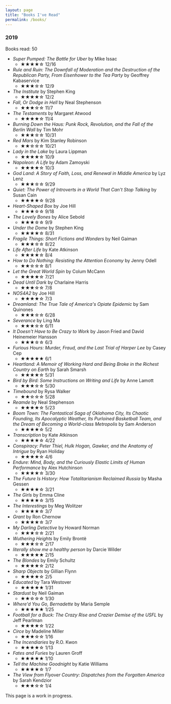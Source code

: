 ```yaml
---
layout: page
title: "Books I've Read"
permalink: /books/
---
```


### 2019

Books read: 50

* *Super Pumped: The Battle for Uber* by Mike Issac
  * ★★★★☆ 12/16
* *Rule and Ruin: The Downfall of Moderation and the Destruction of the Republican Party, From Eisenhower to the Tea Party* by Geoffrey Kabaservice
  * ★★★☆☆ 12/9
* *The Institute* by Stephen King
  * ★★★★☆ 12/2
* *Fall, Or Dodge in Hell* by Neal Stephenson
  * ★★★☆☆ 11/7
* *The Testaments* by Margaret Atwood
  * ★★★★☆ 11/4
* *Burning Down the Haus: Punk Rock, Revolution, and the Fall of the Berlin Wall* by Tim Mohr
  * ★★★☆☆ 10/31
* *Red Mars* by Kim Stanley Robinson
  * ★★☆☆☆ 10/21
* *Lady in the Lake* by Laura Lippman
  * ★★★★☆ 10/9
* *Napoleon: A Life* by Adam Zamoyski
  * ★★★★☆ 10/3
* *God Land: A Story of Faith, Loss, and Renewal in Middle America* by Lyz Lenz
  * ★★★☆☆ 9/29
* *Quiet: The Power of Introverts in a World That Can't Stop Talking* by Susan Cain
  * ★★★★☆ 9/28
* *Heart-Shaped Box* by Joe Hill
  * ★★★☆☆ 9/18
* *The Lovely Bones* by Alice Sebold 
  * ★★★☆☆ 9/9
* *Under the Dome* by Stephen King
  * ★★★★☆ 8/31
* *Fragile Things: Short Fictions and Wonders* by Neil Gaiman
  * ★★★☆☆ 8/22
* *Life After Life* by Kate Atkinson
  * ★★★★☆ 8/4
* *How to Do Nothing: Resisting the Attention Economy* by Jenny Odell
  * ★★☆☆☆ 8/1
* *Let the Great World Spin* by Colum McCann
  * ★★★★☆ 7/21
* *Dead Until Dark* by Charlaine Harris
  * ★★★☆☆ 7/8
* *NOS4A2* by Joe Hill
  * ★★★★☆ 7/3
* *Dreamland: The True Tale of America's Opiate Epidemic* by Sam Quinones
  * ★★★☆☆ 6/28
* *Severance* by Ling Ma
  * ★★★☆☆ 6/11
* *It Doesn't Have to Be Crazy to Work* by Jason Fried and David Heinemeier Hansson
  * ★★★☆☆ 6/3
* *Furious Hours: Murder, Fraud, and the Last Trial of Harper Lee* by Casey Cep
  * ★★★★★ 6/1
* *Heartland: A Memoir of Working Hard and Being Broke in the Richest Country on Earth* by Sarah Smarsh
  * ★★★★☆ 5/31
* *Bird by Bird: Some Instructions on Writing and Life* by Anne Lamott
  * ★★★☆☆ 5/30
* *Timebound* by Rysa Walker
  * ★★☆☆☆ 5/28
* *Reamde* by Neal Stephenson
  * ★★★★☆ 5/23
* *Boom Town: The Fantastical Saga of Oklahoma City, Its Chaotic Founding, Its Apocalyptic Weather, Its Purloined Basketball Team, and the Dream of Becoming a World-class Metropolis* by Sam Anderson
  * ★★★★☆ 5/2
* *Transcription* by Kate Atkinson
  * ★★★★☆ 4/22
* *Conspiracy: Peter Thiel, Hulk Hogan, Gawker, and the Anatomy of Intrigue* by Ryan Holiday
  * ★★★★☆ 4/6
* *Endure: Mind, Body, and the Curiously Elastic Limits of Human Performance* by Alex Hutchinson
  * ★★★★☆ 3/30
* *The Future Is History: How Totalitarianism Reclaimed Russia* by Masha Gessen
  * ★★★★☆ 3/21
* *The Girls* by Emma Cline
  * ★★★★☆ 3/15
* *The Interestings* by Meg Wolitzer
  * ★★★★☆ 3/7
* *Grant* by Ron Chernow
  * ★★★★☆ 3/7
* *My Darling Detective* by Howard Norman
  * ★★★☆☆ 2/21
* *Wuthering Heights* by Emily Brontë
  * ★★★☆☆ 2/17
* *literally show me a healthy person* by Darcie Wilder
  * ★★★★★ 2/15
* *The Blondes* by Emily Schultz
  * ★★★★☆ 2/12
* *Sharp Objects* by Gillian Flynn
  * ★★★★☆ 2/5
* *Educated* by Tara Westover
  * ★★★★★ 1/31
* *Stardust* by Neil Gaiman
  * ★★☆☆☆ 1/30
* *Where'd You Go, Bernadette* by Maria Semple
  * ★★★★★ 1/25
* *Football for a Buck: The Crazy Rise and Crazier Demise of the USFL* by Jeff Pearlman
  * ★★★★☆ 1/22
* *Circe* by Madeline Miller
  * ★★★☆☆ 1/16
* *The Incendiaries* by R.O. Kwon
  * ★★★★☆ 1/13
* *Fates and Furies* by Lauren Groff
  * ★★★★★ 1/10
* *Tell the Machine Goodnight* by Katie Williams
  * ★★★★☆ 1/7
* *The View from Flyover Country: Dispatches from the Forgotten America* by Sarah Kendzior
  * ★★★☆☆ 1/4
  
This page is a work in progress.
